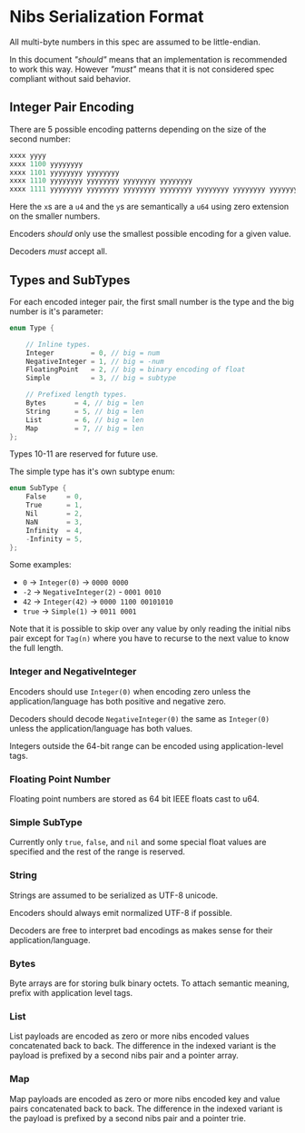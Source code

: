 # Nibs Serialization Format

All multi-byte numbers in this spec are assumed to be little-endian.

In this document *"should"* means that an implementation is recommended to work this way.
However *"must"* means that it is not considered spec compliant without said behavior.

## Integer Pair Encoding

There are 5 possible encoding patterns depending on the size of the second number:

```js
xxxx yyyy
xxxx 1100 yyyyyyyy
xxxx 1101 yyyyyyyy yyyyyyyy
xxxx 1110 yyyyyyyy yyyyyyyy yyyyyyyy yyyyyyyy
xxxx 1111 yyyyyyyy yyyyyyyy yyyyyyyy yyyyyyyy yyyyyyyy yyyyyyyy yyyyyyyy yyyyyyyy
```

Here the `x`s are a `u4` and the `y`s are semantically a `u64` using zero extension on the smaller numbers.

Encoders *should* only use the smallest possible encoding for a given value.

Decoders *must* accept all.

## Types and SubTypes

For each encoded integer pair, the first small number is the type and the big number is it's parameter:

```c++
enum Type {

    // Inline types.
    Integer         = 0, // big = num
    NegativeInteger = 1, // big = -num
    FloatingPoint   = 2, // big = binary encoding of float
    Simple          = 3, // big = subtype

    // Prefixed length types.
    Bytes       = 4, // big = len
    String      = 5, // big = len
    List        = 6, // big = len
    Map         = 7, // big = len
};
```

Types 10-11 are reserved for future use.

The simple type has it's own subtype enum:

```c++
enum SubType {
    False     = 0,
    True      = 1,
    Nil       = 2,
    NaN       = 3,
    Infinity  = 4,
    -Infinity = 5,
};
```

Some examples:

- `0` -> `Integer(0)` -> `0000 0000`
- `-2` -> `NegativeInteger(2)` - `0001 0010`
- `42` -> `Integer(42)` -> `0000 1100 00101010`
- `true` -> `Simple(1)` -> `0011 0001`

Note that it is possible to skip over any value by only reading the initial nibs pair except for `Tag(n)` where you have to recurse to the next value to know the full length.

### Integer and NegativeInteger

Encoders should use `Integer(0)` when encoding zero unless the application/language has both positive and negative zero.

Decoders should decode `NegativeInteger(0)` the same as `Integer(0)` unless the application/language has both values.

Integers outside the 64-bit range can be encoded using application-level tags.

### Floating Point Number

Floating point numbers are stored as 64 bit IEEE floats cast to u64.

### Simple SubType

Currently only `true`, `false`, and `nil` and some special float values are specified and the rest of the range is reserved.

### String

Strings are assumed to be serialized as UTF-8 unicode.

Encoders should always emit normalized UTF-8 if possible.

Decoders are free to interpret bad encodings as makes sense for their application/language.

### Bytes

Byte arrays are for storing bulk binary octets.  To attach semantic meaning, prefix with application level tags.

### List

List payloads are encoded as zero or more nibs encoded values concatenated back to back.  The difference in the indexed variant is the payload is prefixed by a second nibs pair and a pointer array.

### Map

Map payloads are encoded as zero or more nibs encoded key and value pairs concatenated back to back.  The difference in the indexed variant is the payload is prefixed by a second nibs pair and a pointer trie.
